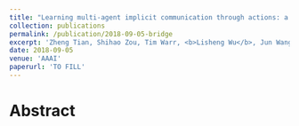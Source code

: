 ```yaml
---
title: "Learning multi-agent implicit communication through actions: a case study in Bridge, a collaborative imperfect information game"
collection: publications
permalink: /publication/2018-09-05-bridge
excerpt: 'Zheng Tian, Shihao Zou, Tim Warr, <b>Lisheng Wu</b>, Jun Wang. <i>In submission to AAAI 2019.</i>'
date: 2018-09-05
venue: 'AAAI'
paperurl: 'TO FILL'
---
```


# Abstract

